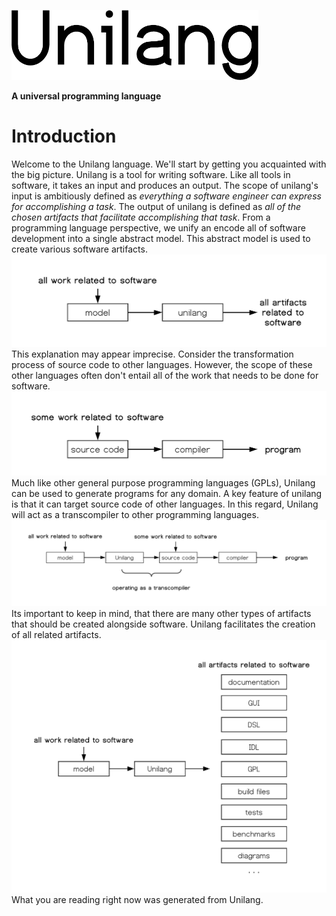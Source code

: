 <p align="left">
	<img width="395" height="112" src=".readme/unilang-trimmed.png">
</p>

**A universal programming language**

# Introduction
Welcome to the Unilang language.  We'll start by getting you acquainted with the big picture.  Unilang is a tool for writing software.  Like all tools in software, it takes an input and produces an output.  The scope of unilang's input is ambitiously defined as *everything a software engineer can express for accomplishing a task*.  The output of unilang is defined as *all of the chosen artifacts that facilitate accomplishing that task*.  From a programming language perspective, we unify an encode all of software development into a single abstract model.  This abstract model is used to create various software artifacts.  
![very high level overview of unilang](.readme/unilang_overview.png "")
This explanation may appear imprecise.  Consider the transformation process of source code to other languages.  However, the scope of these other languages often don't entail all of the work that needs to be done for software.  
![high level overview of a GPL](.readme/typical_gpl_overview.png "")
Much like other general purpose programming languages (GPLs), Unilang can be used to generate programs for any domain.  A key feature of unilang is that it can target source code of other languages.  In this regard, Unilang will act as a transcompiler to other programming languages.  
![unilang as a transcompiler](.readme/unilang_as_a_transcompiler.png "")
Its important to keep in mind, that there are many other types of artifacts that should be created alongside software.  Unilang facilitates the creation of all related artifacts.  
![unilang to many artifacts](.readme/unilang_to_many_artifacts.png "")
What you are reading right now was generated from Unilang.  
